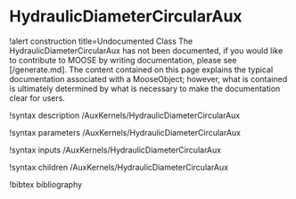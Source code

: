 <!-- MOOSE Documentation Stub: Remove this when content is added. -->

# HydraulicDiameterCircularAux

!alert construction title=Undocumented Class
The HydraulicDiameterCircularAux has not been documented, if you would like to contribute to MOOSE by
writing documentation, please see [/generate.md]. The content contained on this page explains
the typical documentation associated with a MooseObject; however, what is contained is ultimately
determined by what is necessary to make the documentation clear for users.

!syntax description /AuxKernels/HydraulicDiameterCircularAux

!syntax parameters /AuxKernels/HydraulicDiameterCircularAux

!syntax inputs /AuxKernels/HydraulicDiameterCircularAux

!syntax children /AuxKernels/HydraulicDiameterCircularAux

!bibtex bibliography
